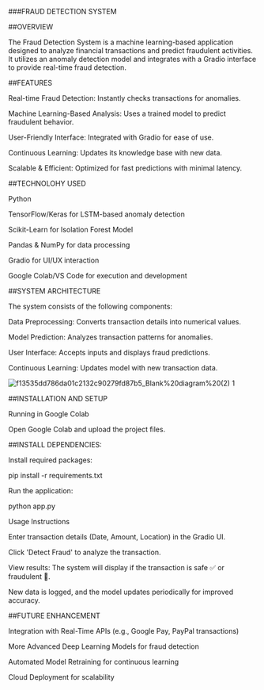 ###FRAUD DETECTION SYSTEM

##OVERVIEW

The Fraud Detection System is a machine learning-based application designed to analyze financial transactions and predict fraudulent activities. It utilizes an anomaly detection model and integrates with a Gradio interface to provide real-time fraud detection.

##FEATURES

Real-time Fraud Detection: Instantly checks transactions for anomalies.

Machine Learning-Based Analysis: Uses a trained model to predict fraudulent behavior.

User-Friendly Interface: Integrated with Gradio for ease of use.

Continuous Learning: Updates its knowledge base with new data.

Scalable & Efficient: Optimized for fast predictions with minimal latency.


##TECHNOLOHY USED

Python

TensorFlow/Keras for LSTM-based anomaly detection

Scikit-Learn for Isolation Forest Model

Pandas & NumPy for data processing

Gradio for UI/UX interaction

Google Colab/VS Code for execution and development


##SYSTEM ARCHITECTURE

The system consists of the following components:

Data Preprocessing: Converts transaction details into numerical values.

Model Prediction: Analyzes transaction patterns for anomalies.

User Interface: Accepts inputs and displays fraud predictions.

Continuous Learning: Updates model with new transaction data.

![f13535dd786da01c2132c90279fd87b5_Blank%20diagram%20(2) 1](https://github.com/user-attachments/assets/2ed1dda6-d2c9-4fee-993e-8ec137315362)


##INSTALLATION AND SETUP

Running in Google Colab

Open Google Colab and upload the project files.


##INSTALL DEPENDENCIES:

Install required packages:

pip install -r requirements.txt

Run the application:

python app.py

Usage Instructions

Enter transaction details (Date, Amount, Location) in the Gradio UI.

Click 'Detect Fraud' to analyze the transaction.

View results: The system will display if the transaction is safe ✅ or fraudulent 🚨.

New data is logged, and the model updates periodically for improved accuracy.


##FUTURE ENHANCEMENT

Integration with Real-Time APIs (e.g., Google Pay, PayPal transactions)

More Advanced Deep Learning Models for fraud detection

Automated Model Retraining for continuous learning

Cloud Deployment for scalability
